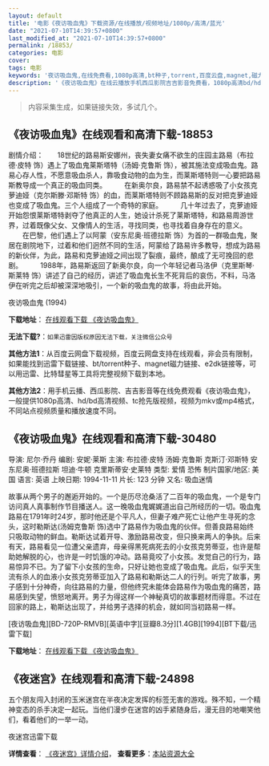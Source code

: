 ```yaml
---
layout: default
title: '电影《夜访吸血鬼》下载资源/在线播放/视频地址/1080p/高清/蓝光'
date: "2021-07-10T14:39:57+0800"
last_modified_at: "2021-07-10T14:39:57+0800"
permalink: /18853/
categories: 电影
cover:
tags: 电影
keywords: '夜访吸血鬼,在线免费看,1080p高清,bt种子,torrent,百度云盘,magnet,磁力链,迅雷下载资源'
description: '《夜访吸血鬼》在线云播放手机西瓜影院吉吉影音免费看，1080p高清bd/hd未删减完整版和tc抢先枪版，mkv/mp4格式，附带bt/torrent种子、magnet/磁力链、百度云盘、网盘资源迅雷下载链接'
---
```


>内容采集生成，如果链接失效，多试几个。


## 《夜访吸血鬼》在线观看和高清下载-18853

剧情介绍：　　18世纪的路易斯安娜州，丧失妻女痛不欲生的庄园主路易（布拉德·皮特 饰）遇上了吸血鬼莱斯塔特（汤姆·克鲁斯 饰），被其施法变成吸血鬼。路易心存人性，不愿意吸血杀人，靠吸食动物的血为生，而莱斯塔特则一心要把路易斯教导成一个真正的吸血同类。  　　在新奥尔良，路易禁不起诱惑吸了小女孩克萝迪娅（克尔斯滕·邓斯特 饰）的血，而莱斯塔特则不顾路易斯的反对把克萝迪娅也变成了吸血鬼。三个人组成了一个奇特的家庭。  　　几十年过去了，克萝迪娅开始怨恨莱斯塔特剥夺了他真正的人生，她设计杀死了莱斯塔特，和路易周游世界，过着既像父女、又像情人的生活，寻找同类，也寻找着自身存在的意义。  　　在巴黎，他们遇上了以阿蒙（安东尼奥·班德拉斯 饰）为首的一群吸血鬼，聚居在剧院地下，过着和他们迥然不同的生活，阿蒙给了路易许多教导，想成为路易的新伙伴，为此，路易和克萝迪娅之间出现了裂痕，最终，酿成了无可挽回的悲剧。  　　1988年，路易斯返回了新奥尔良，向一个年轻记者马洛伊（克里斯琴·斯莱特 饰）讲述了自己的经历，讲述了吸血鬼长生不死背后的哀伤，不料，马洛伊在听完之后却被深深地吸引，一个新的吸血鬼的故事，将由此开始。


夜访吸血鬼 (1994)

**下载地址**： [在线观看下载 《夜访吸血鬼》](https://www.btbtdy.me/btdy/dy2695.html) 


**无法下载?**：`如果迅雷因版权原因无法下载，关注微信公众号 `

**其他方法1**：从百度云网盘下载视频，百度云网盘支持在线观看，非会员有限制，如果能找到迅雷下载链接、bt/torrent种子、magnet磁力链接、e2dk链接等，可以用迅雷、比特彗星等工具将完整视频下载到本地。

**其他方法2**：用手机云播、西瓜影院、吉吉影音等在线免费观看《夜访吸血鬼》，一般提供1080p高清、hd/bd高清视频、tc抢先版视频，视频为mkv或mp4格式，不同站点视频质量和播放速度不同。


## 《夜访吸血鬼》在线观看和高清下载-30480

导演: 尼尔·乔丹 编剧: 安妮·莱斯 主演: 布拉德·皮特 汤姆·克鲁斯 克斯汀·邓斯特 安东尼奥·班德拉斯 坦迪·牛顿 克里斯蒂安·史莱特 类型: 爱情 恐怖 制片国家/地区: 美国 语言: 英语 上映日期: 1994-11-11 片长: 123 分钟 又名: 吸血迷情

故事从两个男子的邂逅开始的。一个是历尽沧桑活了二百年的吸血鬼，一个是专门访问真人真事制作节目播送人。这一晚吸血鬼娓娓道出自己所经历的一切。吸血鬼路易在1791年时24岁，那时他还是个平凡人，但妻子难产死亡让他产生寻死的念头，这时勒斯达(汤姆克鲁斯 饰)选中了路易作为吸血鬼的伙伴。但善良路易始终只吸取动物的鲜血。勒斯达试着开导、激励路易改变，但只换来两人的争执。后来有天，路易看见一位遭父亲遗弃，母亲得黑死病死去的小女孩克劳蒂亚，也许是帮助她解脱的心，也许是一时饥饿的冲动。路易竟咬了小女孩。发觉自己的行为，路易惊异不已。为了留下小女孩的生命，只好让她也变成了吸血鬼。此后，似乎天生流有杀人的血液小女孩克劳蒂亚加入了路易和勒斯达二人的行列。听完了故事，男子感到十分神奇，向往路易的力量，但他终究未能体会路易作为吸血鬼的痛苦，路易感到失望，愤怒地离开。男子为得这样一个神秘真切的故事题材而得意。不过在回家的路上，勒斯达出现了，并给男子选择的机会，就如同当初路易一样。


[夜访吸血鬼][BD-720P-RMVB][英语中字][豆瓣8.3分][1.4GB][1994][BT下载/迅雷下载]

**下载地址**： [在线观看下载 《夜访吸血鬼》](https://www.btdx8.com/torrent/interview_with_the_vampire_1994.html) 


## 《夜迷宫》在线观看和高清下载-24898

五个朋友闯入封闭的玉米迷宫在半夜决定发挥的标签无害的游戏。殊不知，一个精神变态的杀手决定一起玩。当他们漫步在迷宫的凶手紧随身后，漫无目的地嘲笑他们，看着他们的一举一动。


夜迷宫迅雷下载

**详情查看**： [《夜迷宫》详情介绍](/movie/24898/)， **查看更多**：[本站资源大全](/movie/t/all/)


